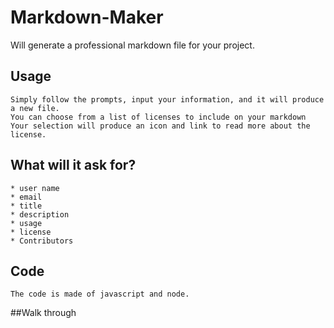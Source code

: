 # Markdown-Maker
Will generate a professional markdown file for your project.

## Usage
```
Simply follow the prompts, input your information, and it will produce a new file.
You can choose from a list of licenses to include on your markdown
Your selection will produce an icon and link to read more about the license. 
```
## What will it ask for?
```
* user name
* email
* title
* description
* usage
* license
* Contributors
```

## Code
```
The code is made of javascript and node.
```

##Walk through

